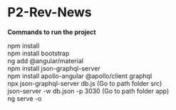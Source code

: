 # P2-Rev-News

**Commands to run the project**

npm install <br>
npm install bootstrap <br>
ng add @angular/material <br>
npm install json-graphql-server <br>
npm install apollo-angular @apollo/client graphql <br>
npx json-graphql-server db.js (Go to path folder src) <br>
json-server -w db.json -p 3030 (Go to path folder app) <br>
ng serve -o
